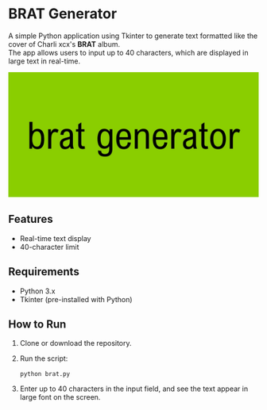 # BRAT Generator
A simple Python application using Tkinter to generate text formatted like the cover of Charli xcx's **BRAT** album.  
The app allows users to input up to 40 characters, which are displayed in large text in real-time.  

![BRAT Generator Banner](https://github.com/camilafresitaa/BratGenerator/blob/main/banner.jpg)

## Features
- Real-time text display
- 40-character limit

## Requirements
- Python 3.x
- Tkinter (pre-installed with Python)

## How to Run
1. Clone or download the repository.
2. Run the script:

   ```
   python brat.py
   ```
3. Enter up to 40 characters in the input field, and see the text appear in large font on the screen.
